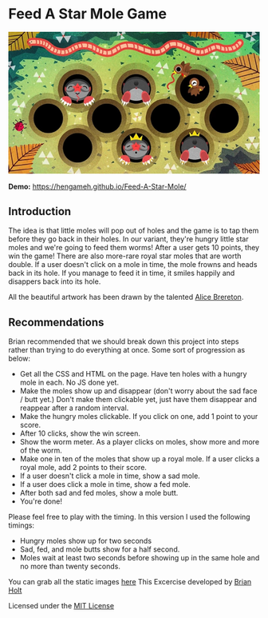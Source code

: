 # Feed A Star Mole Game

[![Demo Web Feed A Star Mole Game](./images/demo.jpg)](https://hengameh.github.io/Feed-A-Star-Mole/)

**Demo:** https://hengameh.github.io/Feed-A-Star-Mole/

## Introduction
The idea is that little moles will pop out of holes and the game is to tap them before they go back in their holes. In our variant, they're hungry little star moles and we're going to feed them worms! After a user gets 10 points, they win the game! There are also more-rare royal star moles that are worth double. If a user doesn't click on a mole in time, the mole frowns and heads back in its hole. If you manage to feed it in time, it smiles happily and disappers back into its hole.

All the beautiful artwork has been drawn by the talented [Alice Brereton](https://www.pickledalice.com/). 

## Recommendations
Brian recommended that we should break down this project into steps rather than trying to do everything at once. Some sort of progression as below:

- Get all the CSS and HTML on the page. Have ten holes with a hungry mole in each. No JS done yet.
- Make the moles show up and disappear (don't worry about the sad face / butt yet.) Don't make them clickable yet, just have them disappear and reappear after a random interval.
- Make the hungry moles clickable. If you click on one, add 1 point to your score.
- After 10 clicks, show the win screen.
- Show the worm meter. As a player clicks on moles, show more and more of the worm.
- Make one in ten of the moles that show up a royal mole. If a user clicks a royal mole, add 2 points to their score.
- If a user doesn't click a mole in time, show a sad mole.
- If a user does click a mole in time, show a fed mole.
- After both sad and fed moles, show a mole butt.
- You're done!

Please feel free to play with the timing. In this version I used the following timings:

- Hungry moles show up for two seconds
- Sad, fed, and mole butts show for a half second.
- Moles wait at least two seconds before showing up in the same hole and no more than twenty seconds.

You can grab all the static images [here](https://frontendmasters.github.io/bootcamp/mole.zip)
This Excercise developed by [Brian Holt](https://frontendmasters.com/teachers/brian-holt/)

Licensed under the [MIT License](LICENSE)
